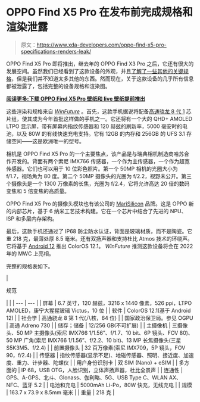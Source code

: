 # OPPO Find X5 Pro 在发布前完成规格和渲染泄露

> 原文：<https://www.xda-developers.com/oppo-find-x5-pro-specifications-renders-leak/>

OPPO Find X5 Pro 即将推出，继去年的 OPPO Find X3 Pro 之后，它还有很大的发展空间。虽然我们已经看到了这款设备的外观，并且[了解了一些其他的关键规格](https://www.xda-developers.com/oppo-find-x5-pro-real-life-images-specs-leaked/)，但是我们并不知道太多其他的东西。然而现在，关于这款设备的几乎所有信息都被泄露了，包括完整的设备规格和渲染图。

**[阅读更多:下载 OPPO Find X5 Pro 壁纸和 live 壁纸提前推出](https://www.xda-developers.com/download-oppo-find-x5-pro-wallpapers/)**

这些渲染和规格来自 [*WinFuture*](https://winfuture.de/news,127892.html) 。首先，这款手机据说将配备[高通骁龙 8 代 1](https://www.xda-developers.com/qualcomm-snapdragon-8-gen-1/) 芯片组，使其成为今年首批这样做的手机之一。它还将有一个大的 QHD+ AMOLED LTPO 显示屏，带有屏幕内指纹传感器和 120 赫兹的刷新率，5000 毫安时的电池，以及 80W 的有线快速充电支持。它有 12GB 的内存和 256GB 的 UFS 3.1 存储空间——这是欧洲唯一的型号。

相机是 OPPO Find X5 Pro 的一个主要焦点，该产品是与瑞典相机制造商哈苏合作开发的。背面有两个索尼 IMX766 传感器，一个作为主传感器，一个作为超宽传感器。它们也可以用于 10 位彩色照片。第一个 50MP 相机的光圈大小为 f/1.7，视场角为 80 度。第二个 50MP 摄像头的光圈为 f/2.2，视野未公开。第三个摄像头是一个 1300 万像素的长焦，光圈为 f/2.4，它将允许高达 20 倍的数码变焦和 5 倍变焦的高质量。

OPPO Find X5 Pro 的摄像头模块也有该公司的 [MariSilicon](https://www.xda-developers.com/oppo-marisilicon-x-preview/) 品牌。这是 OPPO 新的内部芯片，基于 6 纳米工艺技术构建。它在一个芯片中结合了先进的 NPU、ISP 和多层内存架构。

最后，这款手机还通过了 IP68 防尘防水认证，背面是玻璃材质，而不是陶瓷。它重 218 克，最薄处厚 8.5 毫米。还有双扬声器和支持杜比 Atmos 技术的环绕声。它将基于 [Android 12](https://www.xda-developers.com/android-12) 推出 ColorOS 12.1。 *WinFuture* 推测这款设备将会在 2022 年的 MWC 上亮相。

完整的规格表如下。

| 

规范

 |  |
| --- | --- |
| 屏幕 | 6.7 英寸，120 赫兹，3216 x 1440 像素，526 ppi，LTPO AMOLED，康宁大猩猩玻璃 Victus，10 位 |
| 软件 | ColorOS 12.1(基于 Android 12) |
| 社会学 | 高通骁龙 8 第 1 代(八核，64 位) |
| 国家政治保卫局。参见 OGPU | 高通 Adreno 730 |
| 储存；储备 | 12/256 GB(不可扩展) |
| 主摄像机 | 三摄像头、50 MP 主摄像头(索尼 IMX766 1/1.56”、f/1.7、10 bit、6P 镜头、FOV 80)、50 MP 广角(索尼 IMX766 1/1.56”、f/2.2、10 bit)、13 MP 长焦摄像头(三星 S5K3M5、f/2.4) |
| 前置摄像头 | 32 百万像素(索尼 IMX709，5P 镜头，FOV 90，f/2.4) |
| 传感器 | 指纹传感器(显示不足)、地磁传感器、照明、接近度、加速度、重力、计步器、陀螺仪 |
| 用户身份识别卡 | 双 SIM (Nano) + eSIM |
| 多方面的 | IP 68，USB OTG，人脸识别，立体声扬声器，杜比全景声 |
| 连通性 | GPS、A-GPS、北斗、Glonass、伽利略、5G、USB Type C、WLAN AX、NFC、蓝牙 5.2 |
| 电池和充电 | 5000mAh Li-Po，80W 快充，无线充电 |
| 规模 | 163.7 x 73.9 x 8.5mm 毫米 |
| 重量 | 218 克 |
